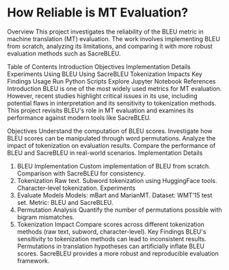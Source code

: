 # How Reliable is MT Evaluation?
Overview
This project investigates the reliability of the BLEU metric in machine translation (MT) evaluation. The work involves implementing BLEU from scratch, analyzing its limitations, and comparing it with more robust evaluation methods such as SacreBLEU.

Table of Contents
Introduction
Objectives
Implementation Details
Experiments
Using BLEU
Using SacreBLEU
Tokenization Impacts
Key Findings
Usage
Run Python Scripts
Explore Jupyter Notebook
References
Introduction
BLEU is one of the most widely used metrics for MT evaluation. However, recent studies highlight critical issues in its use, including potential flaws in interpretation and its sensitivity to tokenization methods. This project revisits BLEU's role in MT evaluation and examines its performance against modern tools like SacreBLEU.

Objectives
Understand the computation of BLEU scores.
Investigate how BLEU scores can be manipulated through word permutations.
Analyze the impact of tokenization on evaluation results.
Compare the performance of BLEU and SacreBLEU in real-world scenarios.
Implementation Details
1. BLEU Implementation
Custom implementation of BLEU from scratch.
Comparison with SacreBLEU for consistency.
2. Tokenization
Raw text.
Subword tokenization using HuggingFace tools.
Character-level tokenization.
Experiments
1. Evaluate Models
Models: mBart and MarianMT.
Dataset: WMT’15 test set.
Metric: BLEU and SacreBLEU.
2. Permutation Analysis
Quantify the number of permutations possible with bigram mismatches.
3. Tokenization Impact
Compare scores across different tokenization methods (raw text, subword, character-level).
Key Findings
BLEU's sensitivity to tokenization methods can lead to inconsistent results.
Permutations in translation hypotheses can artificially inflate BLEU scores.
SacreBLEU provides a more robust and reproducible evaluation framework.
